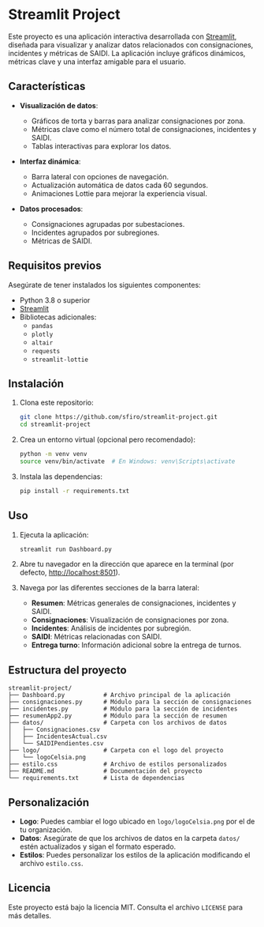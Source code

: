 # Streamlit Project

Este proyecto es una aplicación interactiva desarrollada con [Streamlit](https://streamlit.io/), diseñada para visualizar y analizar datos relacionados con consignaciones, incidentes y métricas de SAIDI. La aplicación incluye gráficos dinámicos, métricas clave y una interfaz amigable para el usuario.

## Características

- **Visualización de datos**:
  - Gráficos de torta y barras para analizar consignaciones por zona.
  - Métricas clave como el número total de consignaciones, incidentes y SAIDI.
  - Tablas interactivas para explorar los datos.

- **Interfaz dinámica**:
  - Barra lateral con opciones de navegación.
  - Actualización automática de datos cada 60 segundos.
  - Animaciones Lottie para mejorar la experiencia visual.

- **Datos procesados**:
  - Consignaciones agrupadas por subestaciones.
  - Incidentes agrupados por subregiones.
  - Métricas de SAIDI.

## Requisitos previos

Asegúrate de tener instalados los siguientes componentes:

- Python 3.8 o superior
- [Streamlit](https://streamlit.io/)
- Bibliotecas adicionales:
  - `pandas`
  - `plotly`
  - `altair`
  - `requests`
  - `streamlit-lottie`

## Instalación

1. Clona este repositorio:
   ```bash
   git clone https://github.com/sfiro/streamlit-project.git
   cd streamlit-project
   ```

2. Crea un entorno virtual (opcional pero recomendado):
   ```bash
   python -m venv venv
   source venv/bin/activate  # En Windows: venv\Scripts\activate
   ```

3. Instala las dependencias:
   ```bash
   pip install -r requirements.txt
   ```

## Uso

1. Ejecuta la aplicación:
   ```bash
   streamlit run Dashboard.py
   ```

2. Abre tu navegador en la dirección que aparece en la terminal (por defecto, [http://localhost:8501](http://localhost:8501)).

3. Navega por las diferentes secciones de la barra lateral:
   - **Resumen**: Métricas generales de consignaciones, incidentes y SAIDI.
   - **Consignaciones**: Visualización de consignaciones por zona.
   - **Incidentes**: Análisis de incidentes por subregión.
   - **SAIDI**: Métricas relacionadas con SAIDI.
   - **Entrega turno**: Información adicional sobre la entrega de turnos.

## Estructura del proyecto

```
streamlit-project/
├── Dashboard.py           # Archivo principal de la aplicación
├── consignaciones.py      # Módulo para la sección de consignaciones
├── incidentes.py          # Módulo para la sección de incidentes
├── resumenApp2.py         # Módulo para la sección de resumen
├── datos/                 # Carpeta con los archivos de datos
│   ├── Consignaciones.csv
│   ├── IncidentesActual.csv
│   └── SAIDIPendientes.csv
├── logo/                  # Carpeta con el logo del proyecto
│   └── logoCelsia.png
├── estilo.css             # Archivo de estilos personalizados
├── README.md              # Documentación del proyecto
└── requirements.txt       # Lista de dependencias
```

## Personalización

- **Logo**: Puedes cambiar el logo ubicado en `logo/logoCelsia.png` por el de tu organización.
- **Datos**: Asegúrate de que los archivos de datos en la carpeta `datos/` estén actualizados y sigan el formato esperado.
- **Estilos**: Puedes personalizar los estilos de la aplicación modificando el archivo `estilo.css`.

## Licencia

Este proyecto está bajo la licencia MIT. Consulta el archivo `LICENSE` para más detalles.